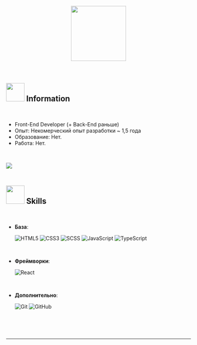 <p align="center">
	<img src="https://i.pinimg.com/originals/b9/98/12/b998122f2c7ef8462a078fb6792ec411.gif" style="height: 150px">
</p>


<br>



	
## <img src="https://avatanplus.com/files/resources/original/5ae30ae50108f16306e28e8c.png" style="height: 50px"> **Information**

<br>

- Front-End Developer (+ Back-End раньше)
- Опыт: Некомерческий опыт разработки ~ 1,5 года
- Образование: Нет.
- Работа: Нет.

<br>

<img src="https://user-images.githubusercontent.com/73097560/115834477-dbab4500-a447-11eb-908a-139a6edaec5c.gif"><br><br>

## <img src="https://static.wikia.nocookie.net/all-worlds-alliance/images/0/09/1320829362_preview_tumblr_ntz2zs43Hc1qidtgco4_540.png/revision/latest/scale-to-width-down/250?cb=20190304141316" style="height: 50px"> **Skills**
<br>

<p align="center">
    
- **База**:

   ![HTML5](https://img.shields.io/badge/HTML5%20-%23E34F26.svg?style=for-the-badge&logo=html5&logoColor=white)
   ![CSS3](https://img.shields.io/badge/CSS%20-%231572B6.svg?style=for-the-badge&logo=css3&logoColor=white)
   ![SCSS](https://img.shields.io/badge/SCSS-purple?style=for-the-badge&logo=sass)
   ![JavaScript](https://img.shields.io/badge/JavaScript%20-%23F7DF1E.svg?style=for-the-badge&logo=javascript&logoColor=black)
   ![TypeScript](https://img.shields.io/badge/TypeScript-blue?style=for-the-badge&logo=typescript&logoColor=white)


<br>

- **Фреймворки**:

   ![React](https://img.shields.io/badge/React%20JS-blue?style=for-the-badge&logo=react&logoColor=white)


<br>

- **Дополнительно**:

    ![Git](https://img.shields.io/badge/git-%23F05033.svg?style=for-the-badge&logo=git&logoColor=white)
    ![GitHub](https://img.shields.io/badge/github-%23121011.svg?style=for-the-badge&logo=github&logoColor=white)

<br>

<br>
<br>

-----

<br>
